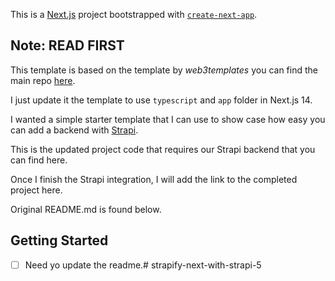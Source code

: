 This is a [Next.js](https://nextjs.org/) project bootstrapped with [`create-next-app`](https://github.com/vercel/next.js/tree/canary/packages/create-next-app).

## Note: READ FIRST

This template is based on the template by *web3templates* you can find the main repo [here](https://github.com/web3templates/nextly-template/).

I just update it the template to use `typescript` and `app` folder in Next.js 14. 

I wanted a simple starter template that I can use to show case how easy you can add a backend with [Strapi](https://strapi.io).

This is the updated project code that requires our Strapi backend that you can find here.

Once I finish the Strapi integration, I will add the link to the completed project here.

Original README.md is found below.

## Getting Started

- [ ] Need yo update the readme.# strapify-next-with-strapi-5
